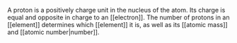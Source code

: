 A proton is a positively charge unit in the nucleus of the atom. Its charge is equal and opposite in charge to an [[electron]]. The number of protons in an [[element]] determines which [[element]] it is, as well as its [[atomic mass]] and [[atomic number|number]].